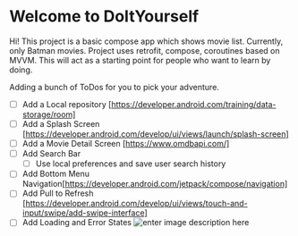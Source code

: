 # Welcome to DoItYourself


Hi! This project is a basic compose app which shows movie list. Currently, only Batman movies.  Project uses retrofit, compose, coroutines based on MVVM. This will act as a starting point for people who want to learn by doing.

Adding a bunch of ToDos for you to pick your adventure.

- [ ] Add a Local repository [https://developer.android.com/training/data-storage/room]
- [ ] Add a Splash Screen [https://developer.android.com/develop/ui/views/launch/splash-screen]
- [ ] Add a Movie Detail Screen [https://www.omdbapi.com/] 
- [ ] Add Search Bar
    - [ ]  Use local preferences and save user search history
- [ ] Add Bottom Menu Navigation[https://developer.android.com/jetpack/compose/navigation]
- [ ] Add Pull to Refresh [https://developer.android.com/develop/ui/views/touch-and-input/swipe/add-swipe-interface]
- [ ] Add Loading and Error States
  ![enter image description here](https://i.postimg.cc/kMcHHfpm/Screenshot-20231020-213018.png)
```